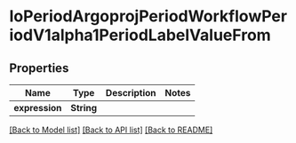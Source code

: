 # IoPeriodArgoprojPeriodWorkflowPeriodV1alpha1PeriodLabelValueFrom

## Properties

Name | Type | Description | Notes
------------ | ------------- | ------------- | -------------
**expression** | **String** |  | 

[[Back to Model list]](../README.md#documentation-for-models) [[Back to API list]](../README.md#documentation-for-api-endpoints) [[Back to README]](../README.md)


